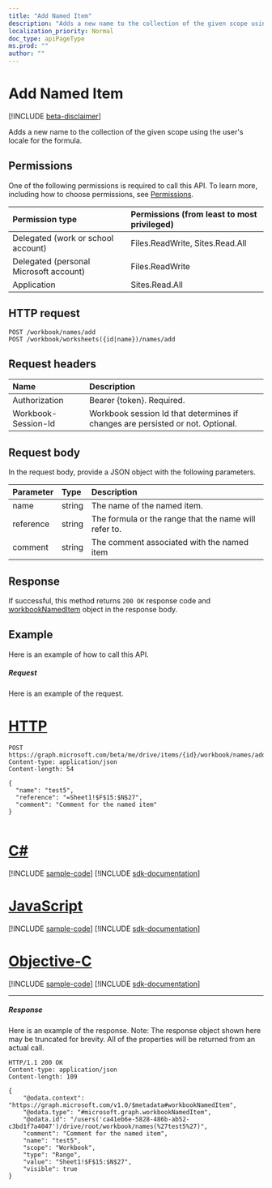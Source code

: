 ```yaml
---
title: "Add Named Item"
description: "Adds a new name to the collection of the given scope using the user's locale for the formula."
localization_priority: Normal
doc_type: apiPageType
ms.prod: ""
author: ""
---
```


# Add Named Item

[!INCLUDE [beta-disclaimer](../../includes/beta-disclaimer.md)]

Adds a new name to the collection of the given scope using the user's locale for the formula.

## Permissions
One of the following permissions is required to call this API. To learn more, including how to choose permissions, see [Permissions](/graph/permissions-reference).

|Permission type      | Permissions (from least to most privileged)              |
|:--------------------|:---------------------------------------------------------|
|Delegated (work or school account) | Files.ReadWrite, Sites.Read.All    |
|Delegated (personal Microsoft account) | Files.ReadWrite    |
|Application | Sites.Read.All |

## HTTP request
<!-- { "blockType": "ignored" } -->
```http
POST /workbook/names/add
POST /workbook/worksheets({id|name})/names/add

```
## Request headers
| Name       | Description|
|:---------------|:----------|
| Authorization  | Bearer {token}. Required. |
| Workbook-Session-Id  | Workbook session Id that determines if changes are persisted or not. Optional.|

## Request body
In the request body, provide a JSON object with the following parameters.

| Parameter	   | Type	|Description|
|:---------------|:--------|:----------|
|name|string|The name of the named item.|
|reference|string|The formula or the range that the name will refer to.|
|comment|string|The comment associated with the named item|

## Response

If successful, this method returns `200 OK` response code and [workbookNamedItem](../resources/workbooknameditem.md) object in the response body.

## Example
Here is an example of how to call this API.

##### Request
Here is an example of the request.

# [HTTP](#tab/http)
<!-- {
  "blockType": "request",
  "name": "NamedItemcollection_add"
}-->
```http
POST https://graph.microsoft.com/beta/me/drive/items/{id}/workbook/names/add
Content-type: application/json
Content-length: 54

{
  "name": "test5",
  "reference": "=Sheet1!$F$15:$N$27",
  "comment": "Comment for the named item"
}


```
# [C#](#tab/csharp)
[!INCLUDE [sample-code](../includes/snippets/csharp/nameditemcollection-add-csharp-snippets.md)]
[!INCLUDE [sdk-documentation](../includes/snippets/snippets-sdk-documentation-link.md)]

# [JavaScript](#tab/javascript)
[!INCLUDE [sample-code](../includes/snippets/javascript/nameditemcollection-add-javascript-snippets.md)]
[!INCLUDE [sdk-documentation](../includes/snippets/snippets-sdk-documentation-link.md)]

# [Objective-C](#tab/objc)
[!INCLUDE [sample-code](../includes/snippets/objc/nameditemcollection-add-objc-snippets.md)]
[!INCLUDE [sdk-documentation](../includes/snippets/snippets-sdk-documentation-link.md)]

---


##### Response
Here is an example of the response. Note: The response object shown here may be truncated for brevity. All of the properties will be returned from an actual call.
<!-- {
  "blockType": "response",
  "truncated": true,
  "@odata.type": "microsoft.graph.workbookNamedItem"
} -->
```http
HTTP/1.1 200 OK
Content-type: application/json
Content-length: 109

{
    "@odata.context": "https://graph.microsoft.com/v1.0/$metadata#workbookNamedItem",
    "@odata.type": "#microsoft.graph.workbookNamedItem",
    "@odata.id": "/users('ca41eb6e-5828-486b-ab52-c3bd1f7a4047')/drive/root/workbook/names(%27test5%27)",
    "comment": "Comment for the named item",
    "name": "test5",
    "scope": "Workbook",
    "type": "Range",
    "value": "Sheet1!$F$15:$N$27",
    "visible": true
}
```

<!-- uuid: 8fcb5dbc-d5aa-4681-8e31-b001d5168d79
2015-10-25 14:57:30 UTC -->
<!--
{
  "type": "#page.annotation",
  "description": "NamedItemCollection: add",
  "keywords": "",
  "section": "documentation",
  "tocPath": "",
  "suppressions": [
  ]
}
-->

